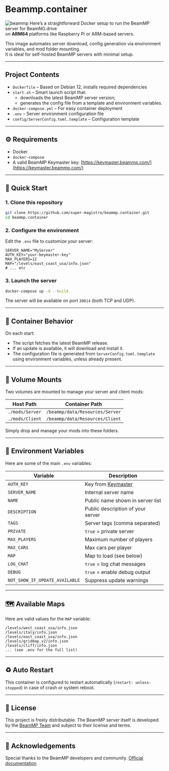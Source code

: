 # Beammp.container
![beammp](https://c10.patreonusercontent.com/4/patreon-media/p/campaign/661801/1367c3e61e524d2abfa6a53c23b3f8ae/eyJ3IjoxOTIwLCJ3ZSI6MX0%3D/8.png?token-hash=rrhg9uWO1Q_7gNrGz9-x3o3mlwLt31JuYAG6vdg6Hrc%3D&token-time=1754265600)
Here’s a straightforward Docker setup to run the BeamMP server for BeamNG.drive  
on **ARM64** platforms like Raspberry Pi or ARM-based servers.

This image automates server download, config generation via environment variables, and mod folder mounting.  
It is ideal for self-hosted BeamMP servers with minimal setup.

---

## Project Contents

- `Dockerfile` – Based on Debian 12, installs required dependencies
- `start.sh` – Smart launch script that:
  - downloads the latest BeamMP server version;
  - generates the config file from a template and environment variables.
- `docker-compose.yml` – For easy container deployment
- `.env` – Server environment configuration file
- `config/ServerConfig.toml.template` – Configuration template

---

## ⚙️ Requirements

- Docker
- `docker-compose`
- A valid BeamMP Keymaster key: [https://keymaster.beammp.com/](https://keymaster.beammp.com/)

---

## 🚀 Quick Start

### 1. Clone this repository

```bash
git clone https://github.com/super-magistro/beammp.container.git
cd beammp.container
```

### 2. Configure the environment

Edit the `.env` file to customize your server:

```dotenv
SERVER_NAME="MyServer"
AUTH_KEY="your-keymaster-key"
MAX_PLAYERS=12
MAP="/levels/east_coast_usa/info.json"
# ... etc
```

### 3. Launch the server

```bash
docker-compose up -d --build
```

The server will be available on port `30814` (both TCP and UDP).

---

## 🔁 Container Behavior

On each start:

* The script fetches the latest BeamMP release.
* If an update is available, it will download and install it.
* The configuration file is generated from `ServerConfig.toml.template` using environment variables, unless already present.

---

## 📁 Volume Mounts

Two volumes are mounted to manage your server and client mods:

| Host Path       | Container Path                  |
| --------------- | ------------------------------- |
| `./mods/Server` | `/beammp/data/Resources/Server` |
| `./mods/Client` | `/beammp/data/Resources/Client` |

Simply drop and manage your mods into these folders.

---

## 🔐 Environment Variables

Here are some of the main `.env` variables:

| Variable                       | Description                                         |
| ------------------------------ | --------------------------------------------------- |
| `AUTH_KEY`                     | Key from [Keymaster](https://keymaster.beammp.com/) |
| `SERVER_NAME`                  | Internal server name                                |
| `NAME`                         | Public name shown in server list                    |
| `DESCRIPTION`                  | Public description of your server                   |
| `TAGS`                         | Server tags (comma separated)                       |
| `PRIVATE`                      | `true` = private server                             |
| `MAX_PLAYERS`                  | Maximum number of players                           |
| `MAX_CARS`                     | Max cars per player                                 |
| `MAP`                          | Map to load (see below)                             |
| `LOG_CHAT`                     | `true` = log chat messages                          |
| `DEBUG`                        | `true` = enable debug output                        |
| `NOT_SHOW_IF_UPDATE_AVAILABLE` | Suppress update warnings                            |

---

## 🗺️ Available Maps

Here are valid values for the `MAP` variable:

```
/levels/west_coast_usa/info.json
/levels/italy/info.json
/levels/east_coast_usa/info.json
/levels/gridmap_v2/info.json
/levels/cliff/info.json
... (see .env for the full list)
```

---

## ♻️ Auto Restart

This container is configured to restart automatically (`restart: unless-stopped`) in case of crash or system reboot.

---

## 📄 License

This project is freely distributable.
The BeamMP server itself is developed by the [BeamMP Team](https://beammp.com) and subject to their license and terms.

---

## 🙏 Acknowledgements

Special thanks to the BeamMP developers and community.
[Official documentation](https://docs.beammp.com)
